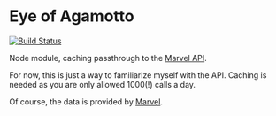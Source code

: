 Eye of Agamotto
===============

[![Build Status](https://travis-ci.org/tleen/eyeofagamotto.png?branch=master)](https://travis-ci.org/tleen/eyeofagamotto)

Node module, caching passthrough to the [Marvel API](http://developer.marvel.com/).

For now, this is just a way to familiarize myself with the API. Caching is needed as you are only allowed 1000(!) calls a day.

Of course, the data is provided by [Marvel](http://marvel.com).
